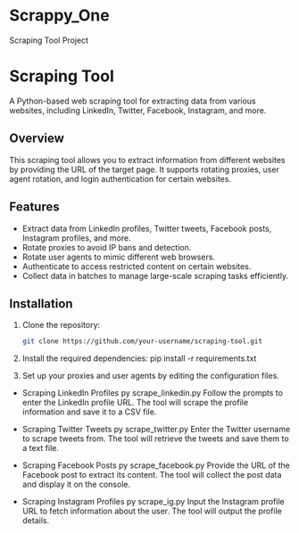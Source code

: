 # Scrappy_One
Scraping Tool Project

# Scraping Tool

A Python-based web scraping tool for extracting data from various websites, including LinkedIn, Twitter, Facebook, Instagram, and more.

## Overview

This scraping tool allows you to extract information from different websites by providing the URL of the target page. It supports rotating proxies, user agent rotation, and login authentication for certain websites.

## Features

- Extract data from LinkedIn profiles, Twitter tweets, Facebook posts, Instagram profiles, and more.
- Rotate proxies to avoid IP bans and detection.
- Rotate user agents to mimic different web browsers.
- Authenticate to access restricted content on certain websites.
- Collect data in batches to manage large-scale scraping tasks efficiently.

## Installation

1. Clone the repository:

   ```bash
   git clone https://github.com/your-username/scraping-tool.git

2. Install the required dependencies:
   pip install -r requirements.txt

3. Set up your proxies and user agents by editing the configuration files.
- Scraping LinkedIn Profiles
  py scrape_linkedin.py
Follow the prompts to enter the LinkedIn profile URL. The tool will scrape the profile information and save it to a CSV file.

- Scraping Twitter Tweets
  py scrape_twitter.py
Enter the Twitter username to scrape tweets from. The tool will retrieve the tweets and save them to a text file.

- Scraping Facebook Posts
  py scrape_facebook.py
Provide the URL of the Facebook post to extract its content. The tool will collect the post data and display it on the console.

- Scraping Instagram Profiles
  py scrape_ig.py
Input the Instagram profile URL to fetch information about the user. The tool will output the profile details.
  






